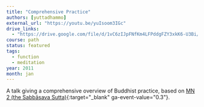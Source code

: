 ```yaml
---
title: "Comprehensive Practice"
authors: [yuttadhammo]
external_url: "https://youtu.be/yuIsoom3IGc"
drive_links:
  - "https://drive.google.com/file/d/1vC6zIJpFNfKm4LFPddgFZY3xkK6-U3Bi/view?usp=drivesdk"
course: path
status: featured
tags:
  - function
  - meditation
year: 2011
month: jan
---
```


A talk giving a comprehensive overview of Buddhist practice, based on [MN 2 (the Sabbāsava Sutta)](https://suttacentral.net/mn2/en/bodhi){:target="_blank" ga-event-value="0.3"}.
